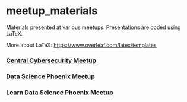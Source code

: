 # meetup_materials
Materials presented at various meetups. Presentations are coded using LaTeX.

More about LaTeX: https://www.overleaf.com/latex/templates

### [Central Cybersecurity Meetup](https://www.meetup.com/Central-Cyber-Security-Meetup/)

### [Data Science Phoenix Meetup](https://www.meetup.com/Data-Science-Phoenix/)

### [Learn Data Science Phoenix Meetup](https://www.meetup.com/ldsphx/)

